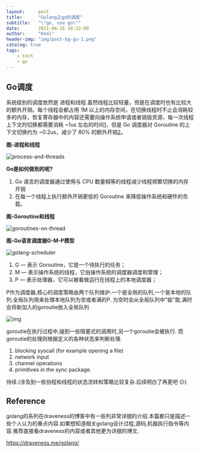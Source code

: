 ```yaml
---
layout:     post
title:      "Golang之go的调度"
subtitle:   "\"go, use go\""
date:       2021-06-16 19:22:00
author:     "Keal"
header-img: "img/post-bg-go-1.png"
catalog: true
tags:
    - tech
    - go
---
```


## Go调度

系统级别的调度依然是 进程和线程.虽然线程比较轻量，但是在调度时也有比较大的额外开销。每个线程会都占用 1M 以上的内存空间，在切换线程时不止会消耗较多的内存，恢复寄存器中的内容还需要向操作系统申请或者销毁资源，每一次线程上下文的切换都需要消耗 ~1us 左右的时间[1](https://draveness.me/golang/docs/part3-runtime/ch06-concurrency/golang-goroutine/#fn:1)，但是 Go 调度器对 Goroutine 的上下文切换约为 ~0.2us，减少了 80% 的额外开销[2](https://draveness.me/golang/docs/part3-runtime/ch06-concurrency/golang-goroutine/#fn:2)。

**图-进程和线程**

![process-and-threads](https://tva1.sinaimg.cn/large/008i3skNgy1gselhgboqgj30xd08w0st.jpg)

**Go是如何做到的呢?**

1. Go 语言的调度器通过使用与 CPU 数量相等的线程减少线程频繁切换的内存开销
2. 在每一个线程上执行额外开销更低的 Goroutine 来降低操作系统和硬件的负载。

**图-Goroutine和线程**

![goroutines-on-thread](https://tva1.sinaimg.cn/large/008i3skNgy1gselxl7ag1j30xd08wmx8.jpg)

**图-Go语言调度器G-M-P模型**

![golang-scheduler](https://tva1.sinaimg.cn/large/008i3skNgy1gselxvg3edj30xd0fk3yy.jpg)

1. G — 表示 Goroutine，它是一个待执行的任务；
2. M — 表示操作系统的线程，它由操作系统的调度器调度和管理；
3. P — 表示处理器，它可以被看做运行在线程上的本地调度器；

P作为调度器,核心的调度策略由两个队列维护.一个是全局的队列,一个是本地的队列.全局队列用来处理本地队列为空或者满的P. 为空时会从全局队列中"偷"取,满时会将新加入的goroutie放入全局队列

![img](https://tva1.sinaimg.cn/large/008i3skNgy1gsemysv7wuj30zk0mxdgx.jpg)

goroutie在执行过程中,碰到一些阻塞式的调用时,另一个goroutie会被执行. 而goroutie的处理则根据定义的各种状态来判断处理.

1. blocking syscall (for example opening a file)
2. network input
3. channel operations
4. primitives in the sync package.

待续.(涉及到一些协程和线程的状态流转和策略比较复杂.后续明白了再更吧 :confused:)

## Reference

golang的系列在draveness的博客中有一些列非常详细的介绍.本篇都只是描述一些个人认为的重点内容.如果想知道相关golang设计过程,源码,机器执行指令等内容.推荐直接看draveness的内容或者其他更为详细的博文.

https://draveness.me/golang/

